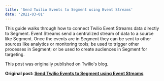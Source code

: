 ```yaml
---
title: 'Send Twilio Events to Segment using Event Streams'
date: '2021-03-01'
---
```


This guide walks through how to connect Twilio Event Streams data directly to Segment. Event Streams send a centralized stream of data to a source like Segment. Once the events are in Segment they can be sent to other sources like analytics or monitoring tools; be used to trigger other processes in Segment; or be used to create audiences in Segment for targeting.

This post was originally published on Twilio's blog.

**Original post: [Send Twilio Events to Segment using Event Streams](https://www.twilio.com/en-us/blog/send-twilio-events-to-segment-using-event-streams)**